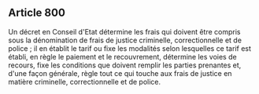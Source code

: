 Article 800
----
Un décret en Conseil d'Etat détermine les frais qui doivent être compris sous la
dénomination de frais de justice criminelle, correctionnelle et de police ; il
en établit le tarif ou fixe les modalités selon lesquelles ce tarif est établi,
en règle le paiement et le recouvrement, détermine les voies de recours, fixe
les conditions que doivent remplir les parties prenantes et, d'une façon
générale, règle tout ce qui touche aux frais de justice en matière criminelle,
correctionnelle et de police.
